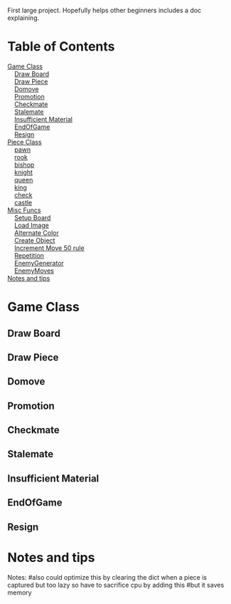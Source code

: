 First large project. Hopefully helps other beginners includes a doc explaining. 
# Table of Contents
[Game Class](#Game&nbsp;Class)\
&nbsp;&nbsp;&nbsp;&nbsp;[Draw Board](#Draw&nbsp;Board)\
&nbsp;&nbsp;&nbsp;&nbsp;[Draw Piece](#Draw&nbsp;Piece)\
&nbsp;&nbsp;&nbsp;&nbsp;[Domove](#Domove)\
&nbsp;&nbsp;&nbsp;&nbsp;[Promotion](#Promotion)\
&nbsp;&nbsp;&nbsp;&nbsp;[Checkmate](#Checkmate)\
&nbsp;&nbsp;&nbsp;&nbsp;[Stalemate](#Stalemate)\
&nbsp;&nbsp;&nbsp;&nbsp;[Insufficient Material](#Insufficient&nbsp;Material)\
&nbsp;&nbsp;&nbsp;&nbsp;[EndOfGame](#EndOfGame)\
&nbsp;&nbsp;&nbsp;&nbsp;[Resign](#Resign)\
[Piece Class](#Piece_Class)\
&nbsp;&nbsp;&nbsp;&nbsp;[pawn](#pawn)\
&nbsp;&nbsp;&nbsp;&nbsp;[rook](#rook)\
&nbsp;&nbsp;&nbsp;&nbsp;[bishop](#bishop)\
&nbsp;&nbsp;&nbsp;&nbsp;[knight](#night)\
&nbsp;&nbsp;&nbsp;&nbsp;[queen](#queen)\
&nbsp;&nbsp;&nbsp;&nbsp;[king](#king)\
&nbsp;&nbsp;&nbsp;&nbsp;[check](#check)\
&nbsp;&nbsp;&nbsp;&nbsp;[castle](#castle)\
[Misc Funcs](#Misc_Funcs)\
&nbsp;&nbsp;&nbsp;&nbsp;[Setup Board](#Setu&nbsp;Board)\
&nbsp;&nbsp;&nbsp;&nbsp;[Load Image](#Load&nbsp;Image)\
&nbsp;&nbsp;&nbsp;&nbsp;[Alternate Color](#Alternate&nbsp;Color)\
&nbsp;&nbsp;&nbsp;&nbsp;[Create Object](#Create&nbsp;Object)\
&nbsp;&nbsp;&nbsp;&nbsp;[Increment Move 50 rule](#IncrementMove50Rule)\
&nbsp;&nbsp;&nbsp;&nbsp;[Repetition](#Repetition)\
&nbsp;&nbsp;&nbsp;&nbsp;[EnemyGenerator](#EnemyGenerator)\
&nbsp;&nbsp;&nbsp;&nbsp;[EnemyMoves](#EnemyMoves)\
[Notes and tips](#Notes&nbsp;and&nbsp;tips)

# Game&nbsp;Class
## Draw&nbsp;Board
## Draw&nbsp;Piece
## Domove
## Promotion
## Checkmate
## Stalemate
## Insufficient&nbsp;Material
## EndOfGame
## Resign

# Notes&nbsp;and&nbsp;tips
Notes:        #also could optimize this by clearing the dict when a piece is captured but too lazy so have to sacrifice cpu by adding this
        #but it saves memory
